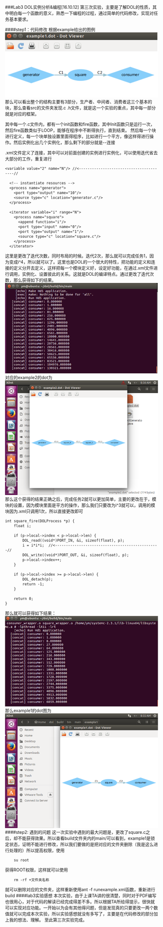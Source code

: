 
###Lab3 DOL实例分析&编程[16.10.12]
第三次实验，主要是了解DOL的性质，其中明白每一个函数的意义，熟悉一下编程的过程，通过简单的代码修改，实现对任务基本要求。

####step1：代码修改
根据example给出的图例
<img src="https://github.com/Ym111/ES2016_14353042/blob/master/Res/Pic/3-5.png">
那么可以看出整个的结构主要有3部分，生产者、中间者、消费者这三个基本的块，那么查看src的文件夹发现.c .h文件，就是这一个实验的重点，其中每一部分就是对应的框架。

其中每一个.c文件内，都有一个init函数和fire函数，其中Init函数只是运行一次，然后fire函数类似于LOOP，能够在程序中不断得执行，直到结束。
然后每一个块进行定义，每一个块单独设置里面得程序，比如进行一个平方，像这样得进行操作。然后实例化出几个实例化，那么剩下的部分就是--连接

.xml文件定义了连接，其中可以对前面创建的实例进行实例化，可以使用迭代省去大部分的工作，重复进行
```
<variable value="2" name="N"/> //<----------------------------------------//

  <!-- instantiate resources -->
  <process name="generator">
    <port type="output" name="10"/>
    <source type="c" location="generator.c"/>
  </process>

  <iterator variable="i" range="N">
    <process name="square">
      <append function="i"/>
      <port type="input" name="0"/>
      <port type="output" name="1"/>
      <source type="c" location="square.c"/>
    </process>
  </iterator>
```
这里是更改了迭代次数，同时布局的时候。迭代2次，那么就可以完成任务1，因为变成i^4，所以就可以了。这里也是DOL的一个很大的特性，把功能的定义和连接的定义分开去定义，这样把每一个模块定义好，设定好功能，在通过.xml文件进行调用，实例化、设置彼此的关系。这就是DOL的编译特点。通过更改了迭代次数，那么获得如下的结果。
<img src="https://github.com/Ym111/ES2016_14353042/blob/master/Res/Pic/3-2.png">
对应的example2的dot为
<img src="https://github.com/Ym111/ES2016_14353042/blob/master/Res/Pic/3-7.png">
那么这个获得的结果正确之后，完成任务2就可以更加简单，主要的更改在于，模块的设置，因为模块里面是平方的操作，那么我们只要改为i^3就可以，调用的模块因为.xml只调用1次，所以直接更改即可
```
int square_fire(DOLProcess *p) {
    float i;

    if (p->local->index < p->local->len) {
        DOL_read((void*)PORT_IN, &i, sizeof(float), p);
        i = i*i*i;  //<------------------------------------------------//
        DOL_write((void*)PORT_OUT, &i, sizeof(float), p);
        p->local->index++;
    }

    if (p->local->index >= p->local->len) {
        DOL_detach(p);
        return -1;
    }

    return 0;
}

```
那么就可以获得如下结果：
<img src="https://github.com/Ym111/ES2016_14353042/blob/master/Res/Pic/3-1.png">
那么example1的dot图为
<img src="https://github.com/Ym111/ES2016_14353042/blob/master/Res/Pic/3-6.png">
####step2: 遇到的问题
这一次实验中遇到的最大问题是，更改了square.c之后，却不能获得效果。所以查看build文件夹内的main/可以看到，example1是锁定状态，证明不能进行修改，所以我们要做的是把对应的文件夹删除（我是这么进行处理的）所以提高权限，使用
```
    su root
```
获得ROOT权限，这样就可以使用
```
    rm -rf +文件夹名称
```
就可以删除对应的文件夹，这样重新使用ant -f runexample.xml函数，重新进行build
####lab3实验感想
本次实验，由于上课TA讲的很清楚，同时对于PDF编写也很用心，对于代码的解读已经完成得差不多。所以根据TA所给得提示，很快就可以实现对应功能。一开始以为会有其他得问题，但是发现真的只要更改一两个数值就可以完成本次实验，所以实验感想就没有多写了，主要是在代码修改的部分加上我的想法、理解。
至此第三次实验完成。
